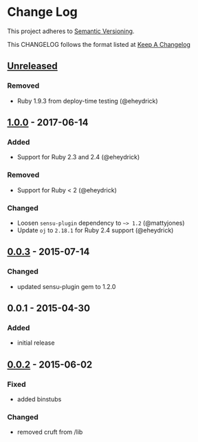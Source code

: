 # Change Log
This project adheres to [Semantic Versioning](http://semver.org/).

This CHANGELOG follows the format listed at [Keep A Changelog](http://keepachangelog.com/)

## [Unreleased]
### Removed
- Ruby 1.9.3 from deploy-time testing (@eheydrick)

## [1.0.0] - 2017-06-14
### Added
- Support for Ruby 2.3 and 2.4 (@eheydrick)

### Removed
- Support for Ruby < 2 (@eheydrick)

### Changed
- Loosen `sensu-plugin` dependency to `~> 1.2` (@mattyjones)
- Update `oj` to `2.18.1` for Ruby 2.4 support (@eheydrick)

## [0.0.3] - 2015-07-14
### Changed
- updated sensu-plugin gem to 1.2.0

## 0.0.1 - 2015-04-30

### Added
- initial release

## [0.0.2] - 2015-06-02

### Fixed
- added binstubs

### Changed
- removed cruft from /lib

[Unreleased]: https://github.com/sensu-plugins/sensu-plugins-golang/compare/1.0.0...HEAD
[1.0.0]: https://github.com/sensu-plugins/sensu-plugins-golang/compare/0.0.3...1.0.0
[0.0.3]: https://github.com/sensu-plugins/sensu-plugins-golang/compare/0.0.2...0.0.3
[0.0.2]: https://github.com/sensu-plugins/sensu-plugins-golang/compare/0.0.1...0.0.2
